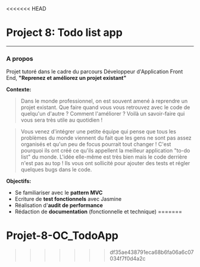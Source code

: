 <<<<<<< HEAD
# Project 8: Todo list app

---

### A propos

Projet tutoré dans le cadre du parcours Développeur d'Application Front End, **"Reprenez et améliorez un projet existant"**

**Contexte:**

> Dans le monde professionnel, on est souvent amené à reprendre un projet existant. Que faire quand vous vous retrouvez avec le code de quelqu'un d'autre ? Comment l'améliorer ? Voilà un savoir-faire qui vous sera très utile au quotidien !

> Vous venez d'intégrer une petite équipe qui pense que tous les problèmes du monde viennent du fait que les gens ne sont pas assez organisés et qu'un peu de focus pourrait tout changer ! C'est pourquoi ils ont créé ce qu'ils appellent la meilleur application "to-do list" du monde. L'idée elle-même est très bien mais le code derrière n'est pas au top ! Ils vous ont sollicité pour ajouter des tests et régler quelques bugs dans le code.

**Objectifs:**

- Se familiariser avec le **pattern MVC**
- Ecriture de **test fonctionnels** avec Jasmine
- Réalisation d'**audit de performance**
- Rédaction de **documentation** (fonctionnelle et technique)
=======
# Projet-8-OC_TodoApp
>>>>>>> df35ae438791eca68b6fa06a6c07034f7f0d4a2c
